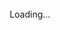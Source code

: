 <br /><br /><br /><br /><br />

<p align="center">
  Loading...
</p>
<br /><br /><br /><br /><br />
